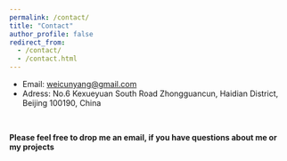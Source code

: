 ```yaml
---
permalink: /contact/
title: "Contact"
author_profile: false
redirect_from: 
  - /contact/
  - /contact.html
---
```


* Email: weicunyang@gmail.com
* Adress: No.6 Kexueyuan South Road Zhongguancun, Haidian District, Beijing 100190, China

<br>

**Please feel free to drop me an email, if you have questions about me or my projects**
